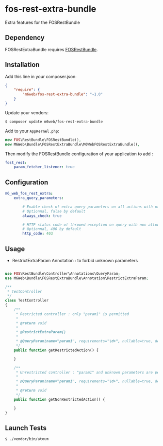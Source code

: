 fos-rest-extra-bundle
=======================

Extra features for the FOSRestBundle

## Dependency

FOSRestExtraBundle requires [FOSRestBundle](https://github.com/FriendsOfSymfony/FOSRestBundle).

## Installation

Add this line in your composer.json:

```json
{
    "require": {
        "m6web/fos-rest-extra-bundle": "~1.0"
    }
}
```

Update your vendors:

```sh
$ composer update m6web/fos-rest-extra-bundle
```

Add to your `AppKernel.php`:

```php
new FOS\RestBundle\FOSRestBundle(),
new M6Web\Bundle\FOSRestExtraBundle\M6WebFOSRestExtraBundle(),
```


Then modify the FOSRestBundle configuration of your application to add :

```yaml
fost_rest:
    param_fetcher_listener: true
```

## Configuration

```yml
m6_web_fos_rest_extra:
    extra_query_parameters:

        # Enable check of extra query parameters on all actions with or without dedicated annotation
        # Optionnal, false by default
        always_check: true

        # HTTP status code of throwed exception on query with non allowed extra parameters
        # Optionnal, 400 by default
        http_code: 403
```

## Usage

- RestrictExtraParam Annotation : to forbid unknown parameters

```php

use FOS\RestBundle\Controller\Annotations\QueryParam;
use M6Web\Bundle\FOSRestExtraBundle\Annotation\RestrictExtraParam;

/**
 * TestController
 */
class TestController
{
    /**
     * Restricted controller : only "param1" is permitted
     *
     * @return void
     *
     * @RestrictExtraParam()
     *
     * @QueryParam(name="param1", requirements="\d+", nullable=true, description="My Param 1")
     */
    public function getRestrictedAction() {

    }

    /**
     * Unrestricted controller : "param1" and unknown parameters are permitted
     *
     * @QueryParam(name="param1", requirements="\d+", nullable=true, description="My Param 1")
     *
     * @return void
     */
    public function getNonRestrictedAction() {

    }
}

```
## Launch Tests

```shell
$ ./vendor/bin/atoum
```
